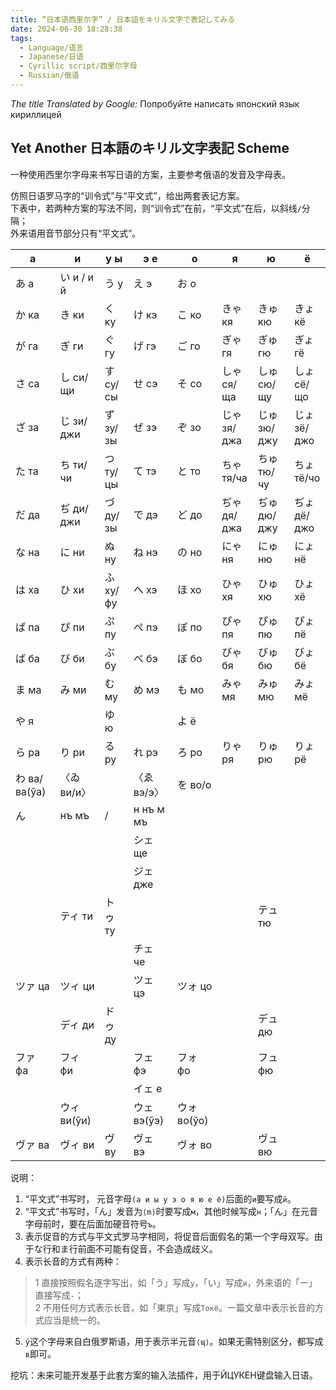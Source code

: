```yaml
---
title: “日本语西里尔字” / 日本語をキリル文字で表記してみる
date: 2024-06-30 18:28:38
tags:
  - Language/语言
  - Japanese/日语
  - Cyrillic script/西里尔字母
  - Russian/俄语
---
```


*The title Translated by Google:* Попробуйте написать японский язык кириллицей

## Yet Another 日本語のキリル文字表記 Scheme
一种使用西里尔字母来书写日语的方案，主要参考俄语的发音及字母表。

<!-- more -->

仿照日语罗马字的“训令式”与“平文式”，给出两套表记方案。  
下表中，若两种方案的写法不同，则“训令式”在前，“平文式”在后，以斜线`/`分隔；  
外来语用音节部分只有“平文式”。

| а | и | у ы | э е | о | я | ю | ё |
|---|---|---|---|---|---|---|---|
| あ а | い и / и й | う у | え э | お о | | | |
| か ка | き ки | く ку | け кэ | こ ко | きゃ кя | きゅ кю | きょ кё |
| が га | ぎ ги | ぐ гу | げ гэ | ご го | ぎゃ гя | ぎゅ гю | ぎょ гё |
| さ са | し си/щи | す су/сы | せ сэ | そ со | しゃ ся/ща | しゅ сю/щу | しょ сё/що |
| ざ за | じ зи/джи | ず зу/зы | ぜ зэ | ぞ зо | じゃ зя/джа | じゅ зю/джу | じょ зё/джо |
| た та | ち ти/чи | つ ту/цы | て тэ | と то | ちゃ тя/ча | ちゅ тю/чу | ちょ тё/чо |
| だ да | ぢ ди/джи | づ ду/зы | で дэ | ど до | ぢゃ дя/джа | ぢゅ дю/джу | ぢょ дё/джо |
| な на | に ни | ぬ ну | ね нэ | の но | にゃ ня | にゅ ню | にょ нё |
| は ха | ひ хи | ふ ху/фу | へ хэ | ほ хо | ひゃ хя | ひゅ хю | ひょ хё |
| ぱ па | ぴ пи | ぷ пу | ぺ пэ | ぽ по | ぴゃ пя | ぴゅ пю | ぴょ пё |
| ば ба | び би | ぶ бу | べ бэ | ぼ бо | びゃ бя | びゅ бю | びょ бё |
| ま ма | み ми | む му | め мэ | も мо | みゃ мя | みゅ мю | みょ мё |
| や я | | ゆ ю | | よ ё | | | |
| ら ра | り ри | る ру | れ рэ | ろ ро | りゃ ря | りゅ рю | りょ рё |
| わ ва/ва(ўа) | 〈ゐ ви/и〉 | | 〈ゑ вэ/э〉 | を во/о | | | |
| ん | нъ мъ | / | н нъ м мъ | | | | |
| | | | シェ ще | | | | |
| | | | ジェ дже | | | | |
| | ティ ти | トゥ ту | | | | テュ тю | |
| | | | チェ че | | | | |
| ツァ ца | ツィ ци | | ツェ цэ | ツォ цо | | | |
| | ディ ди | ドゥ ду | | | | デュ дю | |
| ファ фа | フィ фи | | フェ фэ | フォ фо | | フュ фю | |
| | | | イェ е | | | | |
| | ウィ ви(ўи) | | ウェ вэ(ўэ) | ウォ во(ўо) | | | |
| ヴァ ва | ヴィ ви | ヴ ву | ヴェ вэ | ヴォ во | | ヴュ вю | |

说明：
1. “平文式”书写时， 元音字母`(а и ы у э о я ю е ё)`后面的`и`要写成`й`。  
2. “平文式”书写时，「ん」发音为`⟨m⟩`时要写成`м`，其他时候写成`н`；「ん」在元音字母前时，要在后面加硬音符号`ъ`。  
3. 表示促音的方式与平文式罗马字相同，将促音后面假名的第一个字母双写。由于な行和ま行前面不可能有促音，不会造成歧义。  
4. 表示长音的方式有两种：  
  > 1 直接按照假名逐字写出，如「う」写成`у`，「い」写成`и`，外来语的「ー」直接写成`-`；  
  > 2 不用任何方式表示长音，如「東京」写成`Токё`。一篇文章中表示长音的方式应当是统一的。  
5. `ў`这个字母来自白俄罗斯语，用于表示半元音`⟨ɰ⟩`。如果无需特别区分，都写成`в`即可。

挖坑：未来可能开发基于此套方案的输入法插件，用于ЙЦУКЕН键盘输入日语。
